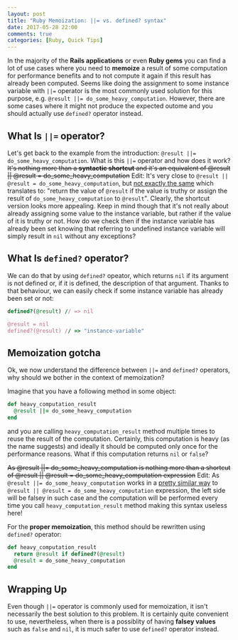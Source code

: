 ```yaml
---
layout: post
title: "Ruby Memoization: ||= vs. defined? syntax"
date: 2017-05-28 22:00
comments: true
categories: [Ruby, Quick Tips]
---
```


In the majority of the **Rails applications** or even **Ruby gems** you can find a lot of use cases where you need to **memoize** a result of some computation for performance benefits and to not compute it again if this result has already been computed. Seems like doing the assignment to some instance variable with `||=` operator is the most commonly used solution for this purpose, e.g. `@result ||= do_some_heavy_computation`. However, there are some cases where it might not produce the expected outome and you should actually use `defined?` operator instead.

<!--more-->

## What Is `||=` operator?

Let's get back to the example from the introduction: `@result ||= do_some_heavy_computation`. What is this `||=` operator and how does it work? <del>It's nothing more than a **syntactic shortcut** and it's an equivalent of @result || @result = do_some_heavy_computation</del> Edit: It's very close to `@result || @result = do_some_heavy_computation`, but <a href="http://www.rubyinside.com/what-rubys-double-pipe-or-equals-really-does-5488.html" target="_blank">not exactly the same</a> which translates to: "return the value of `@result` if the value is truthy or assign the result of `do_some_heavy_computation` to `@result`". Clearly, the shortcut version looks more appealing. Keep in mind though that it's not really about already assigning some value to the instance variable, but rather if the value of it is truthy or not. How do we check then if the instance variable has already been set knowing that referring to undefined instance variable will simply result in `nil` without any exceptions?

## What Is `defined?` operator?

We can do that by using `defined?` opeator, which returns `nil` if its argument is not defined or, if it is defined, the description of that argument. Thanks to that behaviour, we can easily check if some instance variable has already been set or not:

``` ruby
defined?(@result) // => nil

@result = nil
defined?(@result) // => "instance-variable"
```

## Memoization gotcha

Ok, we now understand the difference between `||=` and `defined?` operators, why should we bother in the context of memoization?

Imagine that you have a following method in some object:

``` ruby
def heavy_computation_result
  @result ||= do_some_heavy_computation
end
```

and you are calling `heavy_computation_result` method multiple times to reuse the result of the computation. Certainly, this computation is heavy (as the name suggests) and ideally it should be computed only once for the performance reasons. What if this computation returns `nil` or `false`?

<del>As @result ||= do_some_heavy_computation is nothing more than a shortcut of @result || @result = do_some_heavy_computation expression</del> Edit: As `@result ||= do_some_heavy_computation` works in a <a href="http://www.rubyinside.com/what-rubys-double-pipe-or-equals-really-does-5488.html" target="_blank">pretty similar way</a> to  `@result || @result = do_some_heavy_computation` expression, the left side will be falsey in such case and the computation will be performed every time you call `heavy_computation_result` method making this syntax useless here!

For the **proper memoization**, this method should be rewritten using `defined?` operator:

``` ruby
def heavy_computation_result
  return @result if defined?(@result)
  @result = do_some_heavy_computation
end
```

## Wrapping Up

Even though `||=` operator is commonly used for memoization, it isn't necessarily the best solution to this problem. It is certainly quite convenient to use, nevertheless, when there is a possiblity of having **falsey values** such as `false` and `nil`, it is much safer to use `defined?` operator instead.
